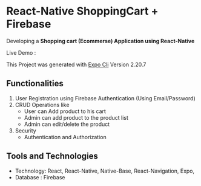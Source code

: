 # React-Native ShoppingCart + Firebase

Developing a **Shopping cart (Ecommerse) Application using React-Native**

Live Demo :

This Project was generated with [Expo Cli](https://docs.expo.io/versions/latest/workflow/expo-cli/) Version 2.20.7

## Functionalities


1. User Registration using Firebase Authentication (Using Email/Password)
2. CRUD Operations like
   - User can Add product to his cart
   - Admin can add product to the product list
   - Admin can edit/delete the product
3. Security
   - Authentication and Authorization

## Tools and Technologies

- Technology: React, React-Native, Native-Base, React-Navigation, Expo,
- Database  : Firebase

